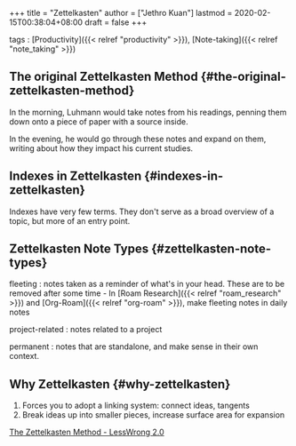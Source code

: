 +++
title = "Zettelkasten"
author = ["Jethro Kuan"]
lastmod = 2020-02-15T00:38:04+08:00
draft = false
+++

tags
: [Productivity]({{< relref "productivity" >}}), [Note-taking]({{< relref "note_taking" >}})


## The original Zettelkasten Method {#the-original-zettelkasten-method}

In the morning, Luhmann would take notes from his readings, penning
them down onto a piece of paper with a source inside.

In the evening, he would go through these notes and expand on them,
writing about how they impact his current studies.


## Indexes in Zettelkasten {#indexes-in-zettelkasten}

Indexes have very few terms. They don't serve as a broad overview of a
topic, but more of an entry point.


## Zettelkasten Note Types {#zettelkasten-note-types}

fleeting
: notes taken as a reminder of what's in your head. These
    are to be removed after some time
    -   In [Roam Research]({{< relref "roam_research" >}}) and [Org-Roam]({{< relref "org-roam" >}}), make fleeting notes in daily notes

project-related
: notes related to a project

permanent
: notes that are standalone, and make sense in their own context.


## Why Zettelkasten {#why-zettelkasten}

1.  Forces you to adopt a linking system: connect ideas, tangents
2.  Break ideas up into smaller pieces, increase surface area for
    expansion

[The Zettelkasten Method - LessWrong 2.0](https://www.lesswrong.com/posts/NfdHG6oHBJ8Qxc26s/the-zettelkasten-method-1)
